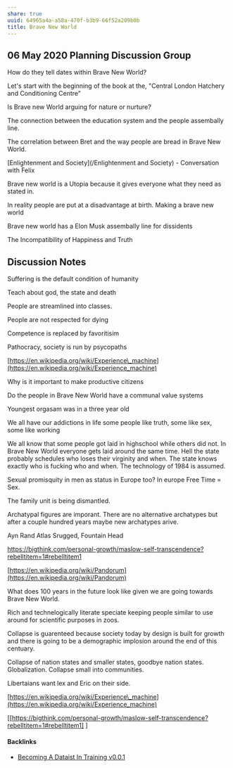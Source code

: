 ```yaml
---
share: true
uuid: 64965a4a-a58a-470f-b3b9-66f52a209b0b
title: Brave New World
---
```

06 May 2020 Planning Discussion Group
-------------------------------------

How do they tell dates within Brave New World?

Let's start with the beginning of the book at the, "Central London Hatchery and Conditioning Centre"

Is Brave new World arguing for nature or nurture?

The connection between the education system and the people assembally line.

The correlation between Bret and the way people are bread in Brave New World.

[Enlightenment and Society](/Enlightenment and Society) - Conversation with Felix

Brave new world is a Utopia because it gives everyone what they need as stated in.

In reality people are put at a disadvantage at birth. Making a brave new world

Brave new world has a Elon Musk assembally line for dissidents

The Incompatibility of Happiness and Truth

Discussion Notes
----------------

Suffering is the default condition of humanity

Teach about god, the state and death

People are streamlined into classes.

People are not respected for dying

Competence is replaced by favoritisim

Pathocracy, society is run by psycopaths

[https://en.wikipedia.org/wiki/Experience\_machine](https://en.wikipedia.org/wiki/Experience_machine)

Why is it important to make productive citizens

Do the people in Brave New World have a communal value systems

Youngest orgasam was in a three year old

We all have our addictions in life some people like truth, some like sex, some like working

We all know that some people got laid in highschool while others did not. In Brave New World everyone gets laid around the same time. Hell the state probably schedules who loses their virginity and when. The state knows exactly who is fucking who and when. The technology of 1984 is assumed.

Sexual promisquity in men as status in Europe too? In europe Free Time = Sex.

The family unit is being dismantled.

Archatypal figures are imporant. There are no alternative archatypes but after a couple hundred years maybe new archatypes arive.

Ayn Rand Atlas Srugged, Fountain Head

https://bigthink.com/personal-growth/maslow-self-transcendence?rebelltitem=1#rebelltitem1

[https://en.wikipedia.org/wiki/Pandorum](https://en.wikipedia.org/wiki/Pandorum)

What does 100 years in the future look like given we are going towards Brave New World.

Rich and technelogically literate speciate keeping people similar to use around for scientific purposes in zoos.

Collapse is guarenteed because society today by design is built for growth and there is going to be a demographic implosion around the end of this centuary.

Collapse of nation states and smaller states, goodbye nation states. Globalization. Collapse small into communities.

Libertaians want lex and Eric on their side.

[https://en.wikipedia.org/wiki/Experience\_machine](https://en.wikipedia.org/wiki/Experience_machine)

[[https://bigthink.com/personal-growth/maslow-self-transcendence?rebelltitem=1#rebelltitem1]                                                                                                                                                                                                                                                                                                                                                                                                                                                                                                                                                                                                                                                                                                                                                                                                                                                                                                                                                                                                                                                                                                                                                                                                                                                                                                                                                                                                                                                                                                                                                                                                                                                                                                                                                                                                                                                                                                                                                                                                                                                                                                                                                                                                                                                                                                                                                                                                                                                                                                                                                                                                                                                                                                                                                                                                                                                                                                                                                                                                                                                                                                                                                                                                                                                                                                                                                                                                                                                                                                                                                                                                                                                                                                                                                                                                                                                                                                                                                                                                                                                                                                                                                                                                                                                                                                                                                                                                                                                                                                                                                                                                                                                                                                                                                                                                                                                                                                                                                                                                                                                                                                                                                                                                                                                                                                                                                                                                                                                                                                                                                                                                                                                                                                                                                                                                                                                                                                                                                                                                                                                                                                                                                                                                                                                                                                                                                                                                                                                                                                                                                                                                                                                                                                                                                                                                                                                                                                                                                                                                                                                                                                                                                                                                                                                                                                                                                                                                                                                                                                                                                                                                                                                                                                                                                                                                                                                                                                                                                                                                                                                                                                                                                                                                                                                                                                                                                                                                                                                                                                                                ]


#### Backlinks

* [Becoming A Dataist In Training v0.0.1](/417617a8-a7b5-429c-8f5e-0e56ffe6ef21)